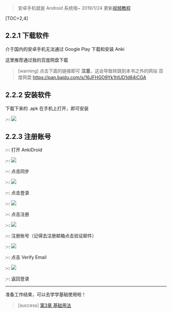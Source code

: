 > 安卓手机就是 Android 系统哦~
> 2019/1/24 更新[视频教程](https://www.bilibili.com/video/av41518619)

[TOC=2,4]

## 2.2.1 下载软件

介于国内的安卓手机无法通过 Google Play 下载和安装 Anki

这里推荐通过我的百度网盘下载
>[warning] 点击下面的链接即可
> **注意**，这会导致转跳到本书之外的网站
> 百度网盘
> https://pan.baidu.com/s/16JFHGO9Yk1hlUD1d84iCGA

## 2.2.2 安装软件

下载下来的 .apk 在手机上打开，即可安装

:-: ![](../.gitbook/assets/image18.png)

## 2.2.3 注册账号

:-:  打开 AnkiDroid

:-: ![](../.gitbook/assets/image6.png)

:-: 点击同步

:-: ![](../.gitbook/assets/image9.png) 

:-: 点击登录

:-: ![](../.gitbook/assets/image4.png) 

:-: 点击注册

:-: ![](../.gitbook/assets/image.png)

:-: 注册账号（记得去注册邮箱点击验证邮件）

:-: ![](../.gitbook/assets/TIM图片20181010195557.png)

:-: 点击 Verify Email

:-: ![](../.gitbook/assets/image13.png)

:-: 返回登录

*****
准备工作结束，可以去学学基础使用啦！

>[success] [第3章 基础用法](../basic-usage/basic-usage.md)

